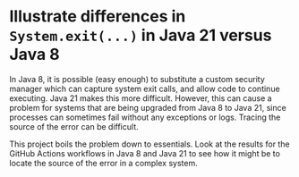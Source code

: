 # Illustrate differences in `System.exit(...)` in Java 21 versus Java 8

In Java 8, it is possible (easy enough) to substitute a custom security manager which can capture system exit calls, and allow code to continue executing. Java 21 makes this more difficult. However, this can cause a problem for systems that are being upgraded from Java 8 to Java 21, since processes can sometimes fail without any exceptions or logs. Tracing the source of the error can be difficult.

This project boils the problem down to essentials. Look at the results for the GitHub Actions workflows in Java 8 and Java 21 to see how it might be to locate the source of the error in a complex system.
